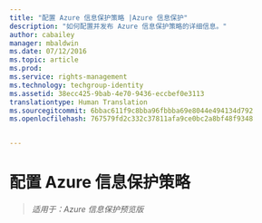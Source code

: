 ```yaml
---
title: "配置 Azure 信息保护策略 |Azure 信息保护"
description: "如何配置并发布 Azure 信息保护策略的详细信息。"
author: cabailey
manager: mbaldwin
ms.date: 07/12/2016
ms.topic: article
ms.prod: 
ms.service: rights-management
ms.technology: techgroup-identity
ms.assetid: 38ecc425-9bab-4e70-9436-eccbef0e3113
translationtype: Human Translation
ms.sourcegitcommit: 6bbac611f9c8bba96fbbba69e8044e494134d792
ms.openlocfilehash: 767579fd2c332c37811afa9ce0bc2a8bf48f9348


---
```


# 配置 Azure 信息保护策略 

>*适用于：Azure 信息保护预览版*




<!--HONumber=Sep16_HO1-->


